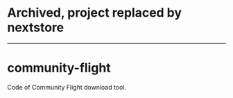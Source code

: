 # Archived, project replaced by nextstore
---
# community-flight
Code of Community Flight download tool.
